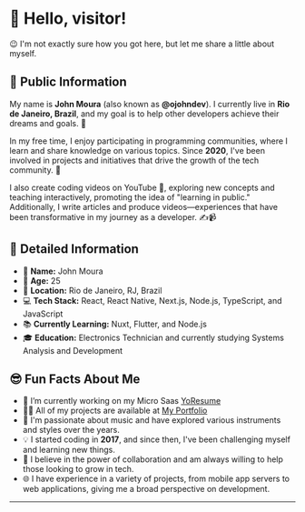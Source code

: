 # 👋 Hello, visitor!

😉 I'm not exactly sure how you got here, but let me share a little about myself.  

## 🌟 Public Information

My name is **John Moura** (also known as **@ojohndev**). I currently live in **Rio de Janeiro, Brazil**, and my goal is to help other developers achieve their dreams and goals. 🚀  

In my free time, I enjoy participating in programming communities, where I learn and share knowledge on various topics. Since **2020**, I've been involved in projects and initiatives that drive the growth of the tech community. 🤝  

I also create coding videos on YouTube 🎥, exploring new concepts and teaching interactively, promoting the idea of "learning in public." Additionally, I write articles and produce videos—experiences that have been transformative in my journey as a developer. ✍️📹  

## 📝 Detailed Information  

<!-- Add your personal details that you want to share -->

- 👤 **Name:** John Moura  
- 🎂 **Age:** 25  
- 📍 **Location:** Rio de Janeiro, RJ, Brazil  
- 💻 **Tech Stack:** React, React Native, Next.js, Node.js, TypeScript, and JavaScript  
- 📚 **Currently Learning:** Nuxt, Flutter, and Node.js  
- 🎓 **Education:** Electronics Technician and currently studying Systems Analysis and Development  
<!-- - 🏆 **Achievements:** [Awards or recognitions, if any] -->  

## 😎 Fun Facts About Me  

<!-- Add some fun facts to show you're more than just code -->

- 🔭 I’m currently working on my Micro Saas [YoResume](https://yoresume.work/)
- 👨‍💻 All of my projects are available at [My Portfolio](https://jovimoura.vercel.app)
- 🎸 I'm passionate about music and have explored various instruments and styles over the years.  
- 💡 I started coding in **2017**, and since then, I've been challenging myself and learning new things.  
- 🤗 I believe in the power of collaboration and am always willing to help those looking to grow in tech.  
- 🌐 I have experience in a variety of projects, from mobile app servers to web applications, giving me a broad perspective on development.  

---  

